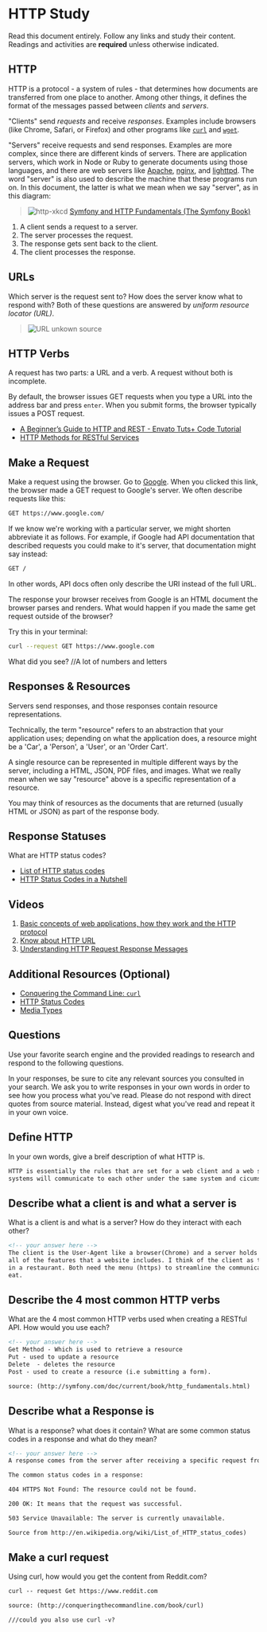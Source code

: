 # HTTP Study

Read this document entirely. Follow any links and study their content. Readings
and activities are **required** unless otherwise indicated.

## HTTP

HTTP is a protocol - a system of rules - that determines how documents are
transferred from one place to another. Among other things, it defines the format
of the messages passed between *clients* and *servers*.

"Clients" send *requests* and receive *responses*. Examples include browsers
(like Chrome, Safari, or Firefox) and other programs like
[`curl`](http://curl.haxx.se/docs/) and
[`wget`](http://www.gnu.org/software/wget/manual/wget.html).

"Servers" receive requests and send responses. Examples are more complex, since
there are different kinds of servers. There are application servers, which work
in Node or Ruby to generate documents using those languages, and there are web
servers like [Apache](http://httpd.apache.org/), [nginx](http://nginx.com/), and
[lighttpd](https://www.lighttpd.net). The word "server" is also used to describe
the machine that these programs run on. In this document, the latter is what we
mean when we say "server", as in this diagram:

> ![http-xkcd](https://cloud.githubusercontent.com/assets/388761/12621764/0ffb527e-c4f0-11e5-87ae-d597e3835fcd.png)
> [Symfony and HTTP Fundamentals (The Symfony Book)](http://symfony.com/doc/current/book/http_fundamentals.html)

1.  A client sends a request to a server.
1.  The server processes the request.
1.  The response gets sent back to the client.
1.  The client processes the response.

## URLs

Which server is the request sent to? How does the server know what to respond
with? Both of these questions are answered by *uniform resource locator (URL)*.

> ![URL](https://cloud.githubusercontent.com/assets/388761/12622184/2c0143dc-c4f2-11e5-84af-55f723dd6639.png)
> unkown source

## HTTP Verbs

A request has two parts: a URL and a verb. A request without both is incomplete.

By default, the browser issues GET requests when you type a URL into the address
bar and press `enter`. When you submit forms, the browser typically issues a
POST request.

-   [A Beginner’s Guide to HTTP and REST - Envato Tuts+ Code Tutorial](http://code.tutsplus.com/tutorials/a-beginners-guide-to-http-and-rest--net-16340)
-   [HTTP Methods for RESTful Services](http://www.restapitutorial.com/lessons/httpmethods.html)

## Make a Request

Make a request using the browser. Go to [Google](https://www.google.com). When
you clicked this link, the browser made a GET request to Google's server. We
often describe requests like this:

```txt
GET https://www.google.com/
```

If we know we're working with a particular server, we might shorten abbreviate
it as follows. For example, if Google had API documentation that described
requests you could make to it's server, that documentation might say instead:

```txt
GET /
```

In other words, API docs often only describe the URI instead of the full URL.

The response your browser receives from Google is an HTML document the browser
parses and renders. What would happen if you made the same get request outside
of the browser?

Try this in your terminal:

```sh
curl --request GET https://www.google.com
```

What did you see? //A lot of numbers and letters

## Responses & Resources

Servers send responses, and those responses contain resource representations.

Technically, the term "resource" refers to an abstraction that your application
uses; depending on what the application does, a resource might be a 'Car', a
'Person', a 'User', or an 'Order Cart'.

A single resource can be represented in multiple different ways by the server,
including a HTML, JSON, PDF files, and images. What we really mean when we say
"resource" above is a specific representation of a resource.

You may think of resources as the documents that are returned (usually HTML or
JSON) as part of the response body.

## Response Statuses

What are HTTP status codes?

-   [List of HTTP status codes](https://en.wikipedia.org/wiki/List_of_HTTP_status_codes)
-   [HTTP Status Codes in a Nutshell](https://twitter.com/stevelosh/status/372740571749572610)

## Videos

1.  [Basic concepts of web applications, how they work and the HTTP protocol](https://www.youtube.com/watch?v=RsQ1tFLwldY)
1.  [Know about HTTP URL](https://www.youtube.com/watch?v=ADQ_rhefgEk)
1.  [Understanding HTTP Request Response Messages](https://www.youtube.com/watch?v=sxiRFwQ1RJ4)

## Additional Resources (Optional)

-   [Conquering the Command Line: `curl`](http://conqueringthecommandline.com/book/curl)
-   [HTTP Status Codes](http://en.wikipedia.org/wiki/List_of_HTTP_status_codes)
-   [Media Types](http://en.wikipedia.org/wiki/Internet_media_type)

## Questions

Use your favorite search engine and the provided readings to research and respond to the following questions.

In your responses, be sure to cite any relevant sources you consulted in your search. We ask you to write responses in your own words in order to see how you process what you've read. Please do not respond with direct quotes from source material. Instead, digest what you've read and repeat it in your own voice.

## Define HTTP

In your own words, give a breif description of what HTTP is.

```md
HTTP is essentially the rules that are set for a web client and a web server so that both
systems will communicate to each other under the same system and cicumstance. Streamlines the communication.
```

## Describe what a client is and what a server is

 What is a client is and what is a server? How do they interact with each other?


```md
<!-- your answer here -->
The client is the User-Agent like a browser(Chrome) and a server holds the web applications that stores
all of the features that a website includes. I think of the client as the customer and the server as the waiter
in a restaurant. Both need the menu (https) to streamline the communication on what the customer would like to
eat.
```

## Describe the 4 most common HTTP verbs

What are the 4 most common HTTP verbs used when creating a RESTful API. How would you use each?


```md
<!-- your answer here -->
Get Method - Which is used to retrieve a resource
Put - used to update a resource
Delete  - deletes the resource
Post - used to create a resource (i.e submitting a form).

source: (http://symfony.com/doc/current/book/http_fundamentals.html)
```

## Describe what a Response is

What is a response? what does it contain? What are some common status codes in a response and what do they mean?

```md
<!-- your answer here -->
A response comes from the server after receiving a specific request from the client. The first line includes the HTTP response code (i.e. 404), which communicates the outcome of the request. Then it is followed by the response headers telling the user more information and then followed by a body.

The common status codes in a response:

404 HTTPS Not Found: The resource could not be found.

200 OK: It means that the request was successful.

503 Service Unavailable: The server is currently unavailable.

Source from http://en.wikipedia.org/wiki/List_of_HTTP_status_codes)
```

## Make a curl request

Using curl, how would you get the content from Reddit.com?



```md
curl -- request Get https://www.reddit.com

source: (http://conqueringthecommandline.com/book/curl)

///could you also use curl -v?
```
